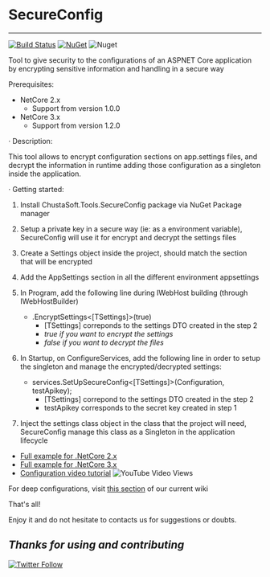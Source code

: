 # SecureConfig
---
[![Build Status](https://dev.azure.com/chustasoft/BaseProfiler/_apis/build/status/Release/RELEASE%20-%20NuGet%20-%20ChustaSoft%20SecureConfig?branchName=master)](https://dev.azure.com/chustasoft/BaseProfiler/_build/latest?definitionId=17&branchName=master) [![NuGet](https://img.shields.io/nuget/v/ChustaSoft.Tools.SecureConfig )](https://www.nuget.org/packages/ChustaSoft.Tools.SecureConfig ) ![Nuget](https://img.shields.io/nuget/dt/ChustaSoft.Tools.SecureConfig?style=plastic)

Tool to give security to the configurations of an ASPNET Core application by encrypting sensitive information and handling in a secure way

Prerequisites:
- NetCore 2.x
  - Support from version 1.0.0
- NetCore 3.x
  - Support from version 1.2.0


· Description:

This tool allows to encrypt configuration sections on app.settings files, and decrypt the information in runtime adding those configuration as a singleton inside the application.


· Getting started:

1. Install ChustaSoft.Tools.SecureConfig package via NuGet Package manager

2. Setup a private key in a secure way (ie: as a environment variable), SecureConfig will use it for encrypt and decrypt the settings files

3. Create a Settings object inside the project, should match the section that will be encrypted

4. Add the AppSettings section in all the different environment appsettings

5. In Program, add the following line during IWebHost building (through IWebHostBuilder)
   	-   .EncryptSettings<[TSettings]>(true) 
		-   [TSettings] correponds to the settings DTO created in the step 2
		-   _true if you want to encrypt the settings_
		-   _false if you want to decrypt the files_

6. In Startup, on ConfigureServices, add the following line in order to setup the singleton and manage the encrypted/decrypted settings:
	-   services.SetUpSecureConfig<[TSettings]>(Configuration, testApikey);
		-   [TSettings] correpond to the settings DTO created in the step 2
		-   testApikey corresponds to the secret key created in step 1
	
7. Inject the settings class object in the class that the project will need, SecureConfig manage this class as a Singleton in the application lifecycle

- [Full example for .NetCore 2.x](https://github.com/ChustaSoft/SecureConfig/tree/master/ChustaSoft.Tools.SecureConfig.NetCore2.TestApi)
- [Full example for .NetCore 3.x](https://github.com/ChustaSoft/SecureConfig/tree/master/ChustaSoft.Tools.SecureConfig.NetCore3.TestApi)
- [Configuration video tutorial](https://twitter.com/ChustaSoft/status/1198636624340488192) ![YouTube Video Views](https://img.shields.io/youtube/views/-7MBpqpr4ko?style=social)


For deep configurations, visit [this section](https://github.com/ChustaSoft/SecureConfig/wiki#deep-configuration) of our current wiki

That's all!

Enjoy it and do not hesitate to contacts us for suggestions or doubts.

*Thanks for using and contributing*
---
[![Twitter Follow](https://img.shields.io/twitter/follow/ChustaSoft?label=Follow%20us&style=social)](https://twitter.com/ChustaSoft)

